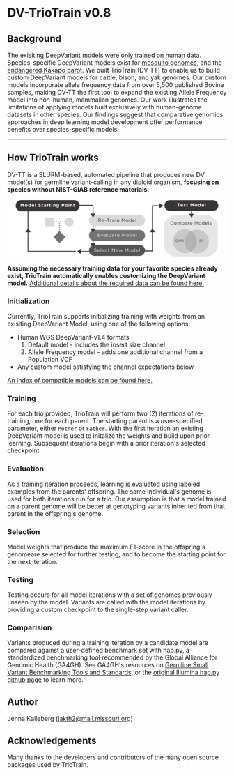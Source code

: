 # DV-TrioTrain v0.8

## Background

The exisiting DeepVariant models were only trained on human data. Species-specific DeepVariant models exist for [mosquito genomes](https://google.github.io/deepvariant/posts/2018-12-05-improved-non-human-variant-calling-using-species-specific-deepvariant-models/), and the [endangered Kākāpō parot](https://www.biorxiv.org/content/10.1101/2022.10.22.513130v1.full). We built TrioTrain (DV-TT) to enable us to build custom DeepVariant models for cattle, bison, and yak genomes. Our custom models incorporate allele frequency data from over 5,500 published Bovine samples, making DV-TT the first tool to expand the existing Allele Frequency model into non-human, mammalian genomes. Our work illustrates the limitations of applying models built exclusively with human-genome datasets in other species. Our findings suggest that comparative genomics approaches in deep learning model development offer performance benefits over species-specific models.

---

## How TrioTrain works

DV-TT is a SLURM-based, automated pipeline that produces new DV model(s) for germline variant-calling in any diploid organism, **focusing on species without NIST-GIAB reference materials.**

![workflow diagram](../img/Workflow_Sm_Horizontal.png)

**Assuming the necessary training data for your favorite species already exist, TrioTrain automatically enables customizing the DeepVariant model.** [Additional details about the required data can be found here.](https://github.com/jkalleberg/DV-TrioTrain/blob/62ec43dba06e8004abda1b09242ea4a3450048ad/docs/user-guide/usage_guide.md)

### Initialization

Currently, TrioTrain supports initializing training  with weights from an exisiting DeepVariant Model, using one of the following options:

* Human WGS DeepVariant-v1.4 formats
    1. Default model - includes the insert size channel
    2. Allele Frequency model - adds one additional channel from a Population VCF
* Any custom model satisfying the channel expectations below

[An index of compatible models can be found here.](https://github.com/jkalleberg/DV-TrioTrain/blob/62ec43dba06e8004abda1b09242ea4a3450048ad/docs/user-guide/existing_models.md)

### Training

For each trio provided, TrioTrain will perform two (2) iterations of re-training, one for each parent. The starting parent is a user-specified parameter, either `Mother` or `Father`. With the first iteration an existing DeepVariant model is used to initalize the weights and build upon prior learning. Subsequent iterations begin with a prior iteration's selected checkpoint.

### Evaluation

As a training iteration proceeds, learning is evaluated using labeled examples from the parents' offspring. The same individual's genome is used for both iterations run for a trio. Our assumption is that a model trained on a parent genome will be better at genotyping variants inherited from that parent in the offspring's genome.

### Selection

Model weights that produce the maximum F1-score in the offspring's genomeare selected for further testing, and to become the starting point for the next iteration.

### Testing

Testing occurs for all model iterations with a set of genomes previously unseen by the model. Variants are called with the model iterations by providing a custom checkpoint to the single-step variant caller.

### Comparision

Variants produced during a training iteration by a candidate model are compared against a user-defined benchmark set with hap.py, a standardized benchmarking tool recommended by the Global Alliance for Genomic Health (GA4GH). See GA4GH's resources on [Germline Small Variant Benchmarking Tools and Standards](https://github.com/ga4gh/benchmarking-tools), or the [original Illumina hap.py github page](https://github.com/Illumina/hap.py) to learn more.

## Author

Jenna Kalleberg (<jakth2@mail.missouri.org>)

## Acknowledgements

Many thanks to the developers and contributors of the many open source packages used by TrioTrain.
